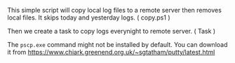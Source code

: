 This simple script will copy local log files to a remote server then removes local files. It skips today and yesterday logs. ( copy.ps1 )

Then we create a task to copy logs everynight to remote server. ( Task )

The `pscp.exe` command might not be installed by default. You can download it from https://www.chiark.greenend.org.uk/~sgtatham/putty/latest.html
